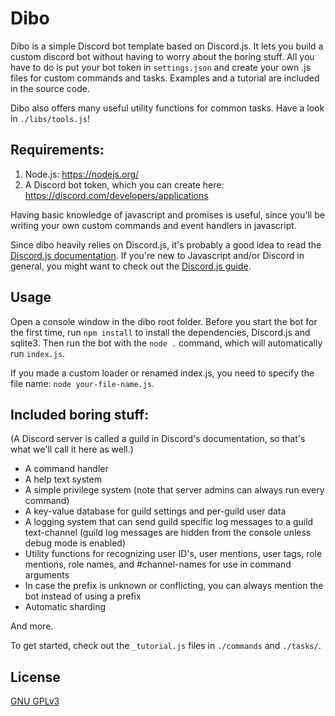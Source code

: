 # Dibo

Dibo is a simple Discord bot template based on Discord.js. It lets you build a custom discord bot without having to worry about the boring stuff.
All you have to do is put your bot token in `settings.json` and create your own .js files for custom commands and tasks. Examples and a tutorial are included in the source code.

Dibo also offers many useful utility functions for common tasks. Have a look in `./libs/tools.js`!

## Requirements:
1. Node.js: https://nodejs.org/
2. A Discord bot token, which you can create here: https://discord.com/developers/applications

Having basic knowledge of javascript and promises is useful, since you'll be writing your own custom commands and event handlers in javascript. 

Since dibo heavily relies on Discord.js, it's probably a good idea to read the [Discord.js documentation](https://discord.js.org/#/docs/). If you're new to Javascript and/or Discord in general, you might want to check out the [Discord.js guide](https://discordjs.guide/).

## Usage
Open a console window in the dibo root folder. Before you start the bot for the first time, run `npm install` to install the dependencies, Discord.js and sqlite3. Then run the bot with the `node .` command, which will automatically run `index.js`. 

If you made a custom loader or renamed index.js, you need to specify the file name: `node your-file-name.js`.  

## Included boring stuff:
(A Discord server is called a guild in Discord's documentation, so that's what we'll call it here as well.)

- A command handler
- A help text system
- A simple privilege system (note that server admins can always run every command)
- A key-value database for guild settings and per-guild user data
- A logging system that can send guild specific log messages to a guild text-channel (guild log messages are hidden from the console unless debug mode is enabled)
- Utility functions for recognizing user ID's, user mentions, user tags, role mentions, role names, and #channel-names for use in command arguments
- In case the prefix is unknown or conflicting, you can always mention the bot instead of using a prefix  
- Automatic sharding

And more.

To get started, check out the `_tutorial.js` files in `./commands` and `./tasks/`. 

## License
[GNU GPLv3 ](https://choosealicense.com/licenses/gpl-3.0/)
